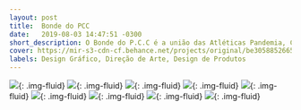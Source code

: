 ```yaml
---
layout: post
title:  Bonde do PCC
date:   2019-08-03 14:47:51 -0300
short_description: O Bonde do P.C.C é a união das Atléticas Pandemia, Cacique e Calango. O projeto surgiu pela união das três atléticas para participar da excursão para o Universipraia 2019.
cover: https://mir-s3-cdn-cf.behance.net/projects/original/be305885266585.Y3JvcCwxMDIyLDgwMCw2NSww.jpg
labels: Design Gráfico, Direção de Arte, Design de Produtos
---
```


![](https://mir-s3-cdn-cf.behance.net/project_modules/fs/61b47785266585.5d968665c1e90.jpg){: .img-fluid}
![](https://mir-s3-cdn-cf.behance.net/project_modules/fs/c5893d85266585.5d96c5434b344.jpg){: .img-fluid}
![](https://mir-s3-cdn-cf.behance.net/project_modules/fs/6407ea85266585.5d968665c25cf.jpg){: .img-fluid}
![](https://mir-s3-cdn-cf.behance.net/project_modules/fs/bc550485266585.5d980daa5ce2d.jpg){: .img-fluid}
![](https://mir-s3-cdn-cf.behance.net/project_modules/fs/20b28d85266585.5d980daa59a0f.jpg){: .img-fluid}
![](https://mir-s3-cdn-cf.behance.net/project_modules/fs/65726285266585.5d980daa5bf2f.jpg){: .img-fluid}
![](https://mir-s3-cdn-cf.behance.net/project_modules/fs/9a5ac085266585.5d980daa5b81a.jpg){: .img-fluid}
![](https://mir-s3-cdn-cf.behance.net/project_modules/fs/8a805f85266585.5d980daa5afe1.jpg){: .img-fluid}
![](https://mir-s3-cdn-cf.behance.net/project_modules/fs/50221f85266585.5d980daa5d66e.jpg){: .img-fluid}


